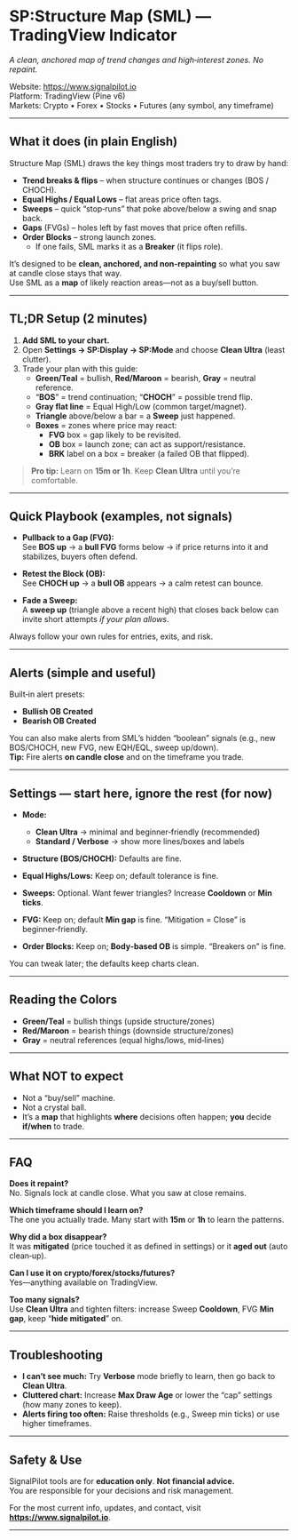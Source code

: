 # SP:Structure Map (SML) — TradingView Indicator
*A clean, anchored map of trend changes and high‑interest zones. No repaint.*

Website: https://www.signalpilot.io  
Platform: TradingView (Pine v6)  
Markets: Crypto • Forex • Stocks • Futures (any symbol, any timeframe)

---

## What it does (in plain English)

Structure Map (SML) draws the key things most traders try to draw by hand:

- **Trend breaks & flips** – when structure continues or changes (BOS / CHOCH).
- **Equal Highs / Equal Lows** – flat areas price often tags.
- **Sweeps** – quick “stop‑runs” that poke above/below a swing and snap back.
- **Gaps** (FVGs) – holes left by fast moves that price often refills.
- **Order Blocks** – strong launch zones.  
  - If one fails, SML marks it as a **Breaker** (it flips role).

It’s designed to be **clean, anchored, and non‑repainting** so what you saw at candle close stays that way.  
Use SML as a **map** of likely reaction areas—not as a buy/sell button.

---

## TL;DR Setup (2 minutes)

1. **Add SML to your chart.**  
2. Open **Settings → SP:Display → SP:Mode** and choose **Clean Ultra** (least clutter).  
3. Trade your plan with this guide:
   - **Green/Teal** = bullish, **Red/Maroon** = bearish, **Gray** = neutral reference.
   - “**BOS**” = trend continuation; “**CHOCH**” = possible trend flip.
   - **Gray flat line** = Equal High/Low (common target/magnet).
   - **Triangle** above/below a bar = a **Sweep** just happened.
   - **Boxes** = zones where price may react:
     - **FVG** box = gap likely to be revisited.
     - **OB** box = launch zone; can act as support/resistance.
     - **BRK** label on a box = breaker (a failed OB that flipped).

> **Pro tip:** Learn on **15m or 1h**. Keep **Clean Ultra** until you’re comfortable.

---

## Quick Playbook (examples, not signals)

- **Pullback to a Gap (FVG):**  
  See **BOS up** → a **bull FVG** forms below → if price returns into it and stabilizes, buyers often defend.

- **Retest the Block (OB):**  
  See **CHOCH up** → a **bull OB** appears → a calm retest can bounce.

- **Fade a Sweep:**  
  A **sweep up** (triangle above a recent high) that closes back below can invite short attempts *if your plan allows*.

Always follow your own rules for entries, exits, and risk.

---

## Alerts (simple and useful)

Built‑in alert presets:
- **Bullish OB Created**
- **Bearish OB Created**

You can also make alerts from SML’s hidden “boolean” signals (e.g., new BOS/CHOCH, new FVG, new EQH/EQL, sweep up/down).  
**Tip:** Fire alerts **on candle close** and on the timeframe you trade.

---

## Settings — start here, ignore the rest (for now)

- **Mode:**  
  - **Clean Ultra** → minimal and beginner‑friendly (recommended)  
  - **Standard / Verbose** → show more lines/boxes and labels

- **Structure (BOS/CHOCH):** Defaults are fine.
- **Equal Highs/Lows:** Keep on; default tolerance is fine.
- **Sweeps:** Optional. Want fewer triangles? Increase **Cooldown** or **Min ticks**.
- **FVG:** Keep on; default **Min gap** is fine. “Mitigation = Close” is beginner‑friendly.
- **Order Blocks:** Keep on; **Body‑based OB** is simple. “Breakers on” is fine.

You can tweak later; the defaults keep charts clean.

---

## Reading the Colors

- **Green/Teal** = bullish things (upside structure/zones)  
- **Red/Maroon** = bearish things (downside structure/zones)  
- **Gray** = neutral references (equal highs/lows, mid‑lines)

---

## What NOT to expect

- Not a “buy/sell” machine.  
- Not a crystal ball.  
- It’s a **map** that highlights **where** decisions often happen; **you** decide **if/when** to trade.

---

## FAQ

**Does it repaint?**  
No. Signals lock at candle close. What you saw at close remains.

**Which timeframe should I learn on?**  
The one you actually trade. Many start with **15m** or **1h** to learn the patterns.

**Why did a box disappear?**  
It was **mitigated** (price touched it as defined in settings) or it **aged out** (auto clean‑up).

**Can I use it on crypto/forex/stocks/futures?**  
Yes—anything available on TradingView.

**Too many signals?**  
Use **Clean Ultra** and tighten filters: increase Sweep **Cooldown**, FVG **Min gap**, keep “**hide mitigated**” on.

---

## Troubleshooting

- **I can’t see much:** Try **Verbose** mode briefly to learn, then go back to **Clean Ultra**.  
- **Cluttered chart:** Increase **Max Draw Age** or lower the “cap” settings (how many zones to keep).  
- **Alerts firing too often:** Raise thresholds (e.g., Sweep min ticks) or use higher timeframes.

---

## Safety & Use

SignalPilot tools are for **education only**. **Not financial advice.**  
You are responsible for your decisions and risk management.

For the most current info, updates, and contact, visit **https://www.signalpilot.io**.

---
